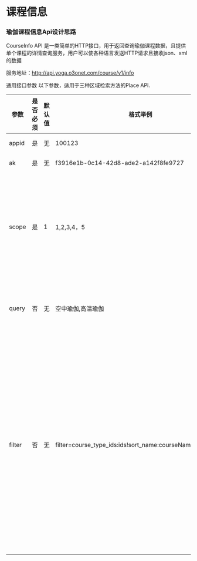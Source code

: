 # 课程信息

### 瑜伽课程信息Api设计思路

CourseInfo API 是一类简单的HTTP接口，用于返回查询瑜伽课程数据，且提供单个课程的详情查询服务，用户可以使各种语言发送HTTP请求且接收json、xml的数据

服务地址：http://api.yoga.o3onet.com/course/v1/info

通用接口参数 以下参数，适用于三种区域检索方法的Place API.

| 参数        | 是否必须   |  默认值  |  格式举例  |  含义  |
| --------   | -----  | ----  | ----  | ----  |
|appid| 是|无|100123|查询课程信息时，app的ID信息|
|  ak |是|无|f3916e1b-0c14-42d8-ade2-a142f8fe9727|用户的访问密钥，必填项。|
|scope|是|1|1,2,3,4，5|检索结果详细程度。取值为1 或空，则返回基本信息；取值为2，返回课程详细信息；取值为3,返回包含前面信息及课程类别信息(courseTypeInfo)取值为4,返回包含前面信息及页面显示控制信息(pageConfigInfo);取值为5,显示课程所有的信息|
|  query | 否  |  无 |  空中瑜伽,高温瑜伽 | 检索课程名称。支持多个关键字并集检索。不同关键字间以$符号分隔，最多支持10个关键字检索。如:”空中瑜伽$高温瑜伽” |
|filter|否|无|  filter=course_type_ids:ids!sort_name:courseName!sort_rule:1 |检索过滤条件，当scope取值为2时才会调用这些过滤信息。默认为1时不做过滤排序处理:采用竖线分隔。<br/> 【course_type_ids】 课程类别id，注意：设置该字段可提高检索速度和过滤精度，各个Id之间以,分隔开来 。 【sort_name】 排序字段 取值有： default（默认）；courseName（课程名称）；courseHourLength（课程时长）；maxOrderNum（最大可预约数量）；maxOrderLineUpNum（最大可排队数量）；createAt;updateAt; 【sort_rule】 排序规则：0（从高到低），1（从低到高）| 



> 


